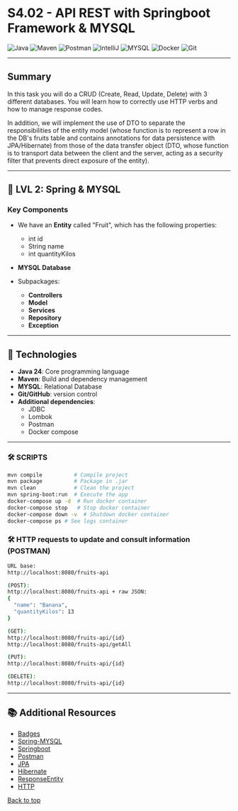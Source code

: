 # S4.02 - API REST with Springboot Framework & MYSQL

![Java](https://img.shields.io/badge/Java-ED8B00?style=for-the-badge&logo=openjdk&logoColor=white)
![Maven](https://img.shields.io/badge/apache_maven-C71A36?style=for-the-badge&logo=apachemaven&logoColor=white)
![Postman](https://img.shields.io/badge/Postman-FF6C37?style=for-the-badge&logo=Postman&logoColor=white)
![IntelliJ](https://img.shields.io/badge/IntelliJ_IDEA-000000.svg?style=for-the-badge&logo=intellij-idea&logoColor=white)
![MYSQL](https://img.shields.io/badge/MySQL-005C84?style=for-the-badge&logo=mysql&logoColor=white)
![Docker](https://img.shields.io/badge/Docker%20Compose-2496ED?style=for-the-badge&logo=docker&logoColor=white)
![Git](https://img.shields.io/badge/GIT-E44C30?style=for-the-badge&logo=git&logoColor=white)

-----

## Summary
In this task you will do a CRUD (Create, Read, Update, Delete)
with 3 different databases.
You will learn how to correctly use HTTP verbs and how
to manage response codes.

In addition, we will implement the use of DTO to separate 
the responsibilities of the entity model (whose function is 
to represent a row in the DB's fruits table and contains 
annotations for data persistence with JPA/Hibernate) from 
those of the data transfer object (DTO, whose function is 
to transport data between the client and the server, acting 
as a security filter that prevents direct exposure of the entity).

-----

## 📄 LVL 2: Spring & MYSQL
### Key Components

* We have an **Entity** called "Fruit", which has the following
  properties:
    * int id
    * String name
    * int quantityKilos

* **MYSQL Database**
* Subpackages:
    * **Controllers**
    * **Model**
    * **Services**
    * **Repository**
    * **Exception**

-----

## 🔧 Technologies
- **Java 24**: Core programming language
- **Maven**: Build and dependency management
- **MYSQL**: Relational Database
- **Git/GitHub**: version control
- **Additional dependencies**:
    - JDBC
    - Lombok
    - Postman
    - Docker compose

-----

### 🛠️ SCRIPTS
```bash
mvn compile          # Compile project
mvn package          # Package in .jar
mvn clean            # Clean the project
mvn spring-boot:run  # Execute the app
docker-compose up -d  # Run docker container
docker-compose stop   # Stop docker container
docker-compose down -v  # Shutdown docker container
docker-compose ps # See logs container
```

### 🛠️ HTTP requests to update and consult information (POSTMAN)
```bash
URL base:
http://localhost:8080/fruits-api

(POST):
http://localhost:8080/fruits-api + raw JSON:
{
  "name": "Banana",
  "quantityKilos": 13
}

(GET):
http://localhost:8080/fruits-api/{id}
http://localhost:8080/fruits-api/getAll

(PUT):
http://localhost:8080/fruits-api/{id}

(DELETE):
http://localhost:8080/fruits-api/{id}

```
-----

## 📚 Additional Resources
- [Badges](https://github.com/alexandresanlim/Badges4-README.md-Profile?tab=readme-ov-file#-frameworks--library-)
- [Spring-MYSQL](https://spring.io/guides/gs/accessing-data-mysql)
- [Springboot](https://dev.to/abhi9720/a-beginners-guide-to-crud-operations-of-rest-api-in-spring-boot-mysql-5hcl)
- [Postman](https://learning.postman.com/docs/getting-started/first-steps/sending-the-first-request/)
- [JPA](https://www.arquitecturajava.com/spring-boot-jpa-y-su-configuracion/)
- [Hibernate](https://www.baeldung.com/spring-boot-hibernate)
- [ResponseEntity](https://www.arquitecturajava.com/responseentity-spring-y-rest/)
- [HTTP](https://www.restapitutorial.com/httpstatuscodes)

[Back to top](#top)